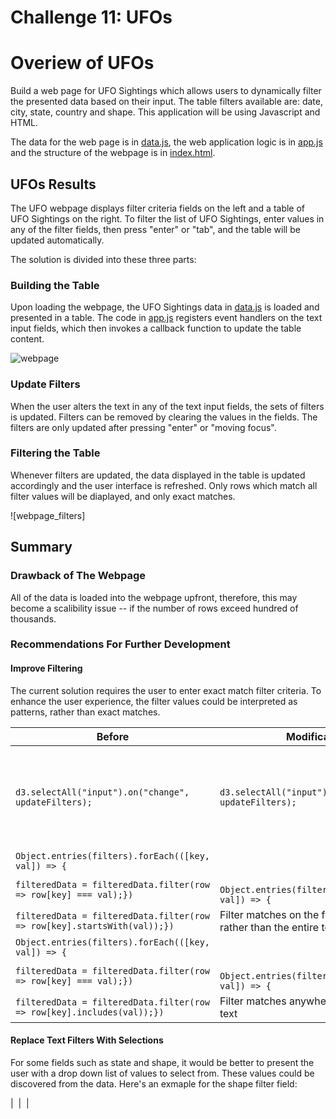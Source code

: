 # Challenge 11: UFOs

# Overiew of UFOs
Build a web page for UFO Sightings which allows users to dynamically filter the presented data based on their input. The table filters available are: date, city, state, country and shape. This application will be using Javascript and HTML. 

The data for the web page is in [data.js](), the web application logic is in [app.js]() and the structure of the webpage is in [index.html]().
## UFOs Results

The UFO webpage displays filter criteria fields on the left and a table of UFO Sightings on the right. To filter the list of UFO Sightings, enter values in any of the filter fields, then press "enter" or "tab", and the table will be updated automatically.

The solution is divided into these three parts:
### Building the Table
Upon loading the webpage, the UFO Sightings data in [data.js]() is loaded and presented in a table. The code in [app.js]() registers event handlers on the text input fields, which then invokes a callback function to update the table content.

![webpage]()
### Update Filters
When the user alters the text in any of the text input fields, the sets of filters is updated. Filters can be removed by clearing the values in the fields. The filters are only updated after pressing "enter" or "moving focus". 
### Filtering the Table
Whenever filters are updated, the data displayed in the table is updated accordingly and the user interface is refreshed. Only rows which match all filter values will be diaplayed, and only exact matches.

![webpage_filters]
## Summary
### Drawback of The Webpage
All of the data is loaded into the webpage upfront, therefore, this may become a scalibility issue -- if the number of rows exceed hundred of thousands. 
### Recommendations For Further Development
#### Improve Filtering 
The current solution requires the user to enter exact match filter criteria. To enhance the user experience, the filter values could be interpreted as patterns, rather than exact matches. 

| Before | Modification | Comments| 
| --- | --- | --- |
| ```d3.selectAll("input").on("change", updateFilters);``` | ```d3.selectAll("input").on("input", updateFilters);``` | Apply filters as the user types rather than waiting for "enter" or "tab" |
| ```Object.entries(filters).forEach(([key, val]) => {```
    ```filteredData = filteredData.filter(row => row[key] === val);})``` | ``` Object.entries(filters).forEach(([key, val]) => {```
    ```filteredData = filteredData.filter(row => row[key].startsWith(val));})```| Filter matches on the first part of the text rather than the entire text |
| ```Object.entries(filters).forEach(([key, val]) => {```
    ```filteredData = filteredData.filter(row => row[key] === val);})``` | ``` Object.entries(filters).forEach(([key, val]) => {```
    ```filteredData = filteredData.filter(row => row[key].includes(val));})``` | Filter matches anywhere found in the text |
#### Replace Text Filters With Selections
For some fields such as state and shape, it would be better to present the user with a drop down list of values to select from. These values could be discovered from the data. Here's an exmaple for the shape filter field:

| ![]() | ![]() |






